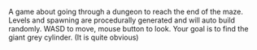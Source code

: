 A game about going through a dungeon to reach the end of the maze. Levels and spawning are procedurally generated and will auto build randomly. WASD to move, mouse button to look. Your goal is to find the giant grey cylinder. (It is quite obvious)

